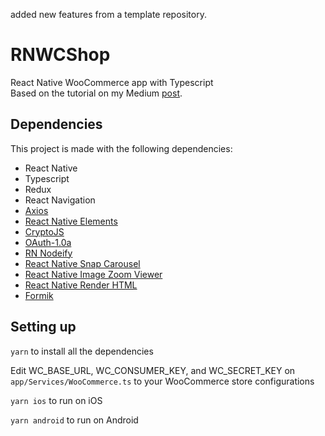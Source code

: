 added new features from a template repository.


# RNWCShop
React Native WooCommerce app with Typescript  
Based on the tutorial on my Medium [post](https://medium.com/@iksena/building-an-ecommerce-mobile-app-with-react-native-and-woocommerce-a4f5b3a1e434).  

## Dependencies  
This project is made with the following dependencies:  
- React Native
- Typescript
- Redux
- React Navigation
- [Axios](https://github.com/axios/axios)
- [React Native Elements](https://react-native-elements.github.io/react-native-elements/)
- [CryptoJS](https://github.com/brix/crypto-js)
- [OAuth-1.0a](https://github.com/ddo/oauth-1.0a)
- [RN Nodeify](https://github.com/tradle/rn-nodeify)
- [React Native Snap Carousel](https://github.com/archriss/react-native-snap-carousel)
- [React Native Image Zoom Viewer](https://github.com/ascoders/react-native-image-viewer)
- [React Native Render HTML](https://github.com/archriss/react-native-render-html)
- [Formik](https://jaredpalmer.com/formik/docs/guides/react-native)

## Setting up
`yarn` to install all the dependencies  

Edit WC_BASE_URL, WC_CONSUMER_KEY, and WC_SECRET_KEY on `app/Services/WooCommerce.ts` to your WooCommerce store configurations  

`yarn ios` to run on iOS  

`yarn android` to run on Android  
